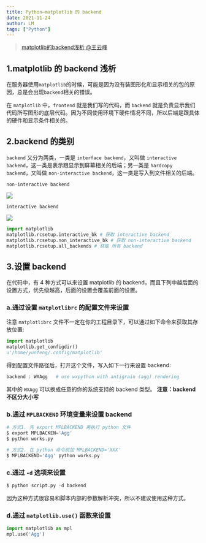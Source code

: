 ```yaml
---
title: Python—matplotlib 的 backend
date: 2021-11-24
author: LM
tags: ["Python"]
---
```


> [ matplotlib的backend浅析 @王云峰 ](https://cloud.tencent.com/developer/article/1559466)

## 1.matplotlib 的 backend 浅析

在服务器使用`matplotlib`的时候，可能是因为没有装图形化和显示相关的包的原因，总是会出现`backend`相关的错误。

在 `matplotlib` 中，`frontend` 就是我们写的代码，而 `backend` 就是负责显示我们代码所写图形的底层代码。因为不同使用环境下硬件情况不同，所以后端是跟具体的硬件和显示条件相关的。

## 2.backend 的类别

`backend` 又分为两类，一类是 `interface backend`，又叫做 `interactive backend`，这一类是表示跟显示到屏幕相关的后端；另一类是 `hardcopy backend`，又叫做 `non-interactive backend`，这一类是写入到文件相关的后端。

`non-interactive backend`

![](/drawingbed/img/202205051046100.png)

`interactive backend`

![](/drawingbed/img/202205051047427.png)

```python
import matplotlib
matplotlib.rcsetup.interactive_bk # 获取 interactive backend
matplotlib.rcsetup.non_interactive_bk # 获取 non-interactive backend
matplotlib.rcsetup.all_backends # 获取 所有 backend
```

## 3.设置 backend

在代码中，有 4 种方式可以来设置 matplotlib 的 backend，而且下列中越后面的设置方式，优先级越高，后面的设置会覆盖前面的设置。  

### a.通过设置 `matplotlibrc` 的配置文件来设置

注意 `matplotlibrc` 文件不一定在你的工程目录下，可以通过如下命令来获取其存放位置:

```python
import matplotlib
matplotlib.get_configdir()
u'/home/yunfeng/.config/matplotlib'
```

得到配置文件路径后，打开这个文件，写入如下一行来设置 backend:

```python
backend : WXAgg   # use wxpython with antigrain (agg) rendering
```

其中的 `WXAgg` 可以换成任意的你的系统支持的 backend 类型。 **注意：backend 不区分大小写**

### b.通过 `MPLBACKEND` 环境变量来设置 backend

```python
# 方式1. 先 export MPLBACKEND 再执行 python 文件
$ export MPLBACKEN='Agg'
$ python works.py

# 方式2. 在 python 命令前加 MPLBACKEND='XXX'
$ MPLBACKEND='Agg' python works.py
```

### c.通过 `-d` 选项来设置

```python
$ python script.py -d backend
```

因为这种方式很容易和脚本内部的参数解析冲突，所以不建议使用这种方式。

### d.通过 `matplotlib.use()` 函数来设置

```python
import matplotlib as mpl
mpl.use('Agg')
```



